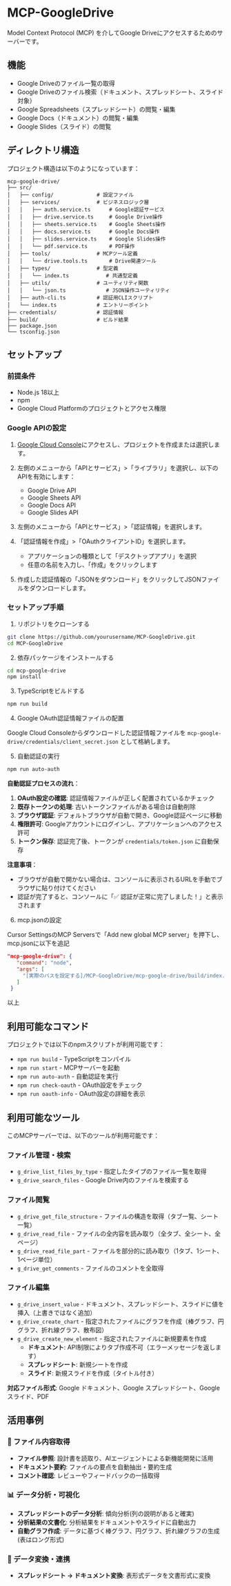 # MCP-GoogleDrive

Model Context Protocol (MCP) を介してGoogle Driveにアクセスするためのサーバーです。

## 機能

- Google Driveのファイル一覧の取得
- Google Driveのファイル検索（ドキュメント、スプレッドシート、スライド対象）
- Google Spreadsheets（スプレッドシート）の閲覧・編集
- Google Docs（ドキュメント）の閲覧・編集
- Google Slides（スライド）の閲覧

## ディレクトリ構造

プロジェクト構造は以下のようになっています：

```
mcp-google-drive/
├── src/
│   ├── config/              # 設定ファイル
│   ├── services/            # ビジネスロジック層
│   │   ├── auth.service.ts      # Google認証サービス
│   │   ├── drive.service.ts     # Google Drive操作
│   │   ├── sheets.service.ts    # Google Sheets操作
│   │   ├── docs.service.ts      # Google Docs操作
│   │   ├── slides.service.ts    # Google Slides操作
│   │   └── pdf.service.ts       # PDF操作
│   ├── tools/               # MCPツール定義
│   │   └── drive.tools.ts       # Drive関連ツール
│   ├── types/               # 型定義
│   │   └── index.ts            # 共通型定義
│   ├── utils/               # ユーティリティ関数
│   │   └── json.ts             # JSON操作ユーティリティ
│   ├── auth-cli.ts          # 認証用CLIスクリプト
│   └── index.ts             # エントリーポイント
├── credentials/             # 認証情報
├── build/                   # ビルド結果
├── package.json
└── tsconfig.json
```


## セットアップ

### 前提条件

- Node.js 18以上
- npm
- Google Cloud Platformのプロジェクトとアクセス権限

### Google APIの設定

1. [Google Cloud Console](https://console.cloud.google.com/)にアクセスし、プロジェクトを作成または選択します。

2. 左側のメニューから「APIとサービス」>「ライブラリ」を選択し、以下のAPIを有効にします：
   - Google Drive API
   - Google Sheets API
   - Google Docs API
   - Google Slides API

3. 左側のメニューから「APIとサービス」>「認証情報」を選択します。

4. 「認証情報を作成」>「OAuthクライアントID」を選択します。
   - アプリケーションの種類として「デスクトップアプリ」を選択
   - 任意の名前を入力し、「作成」をクリックします

5. 作成した認証情報の「JSONをダウンロード」をクリックしてJSONファイルをダウンロードします。

### セットアップ手順

1. リポジトリをクローンする

```bash
git clone https://github.com/yourusername/MCP-GoogleDrive.git
cd MCP-GoogleDrive
```

2. 依存パッケージをインストールする

```bash
cd mcp-google-drive
npm install
```

3. TypeScriptをビルドする

```bash
npm run build
```

4. Google OAuth認証情報ファイルの配置

Google Cloud Consoleからダウンロードした認証情報ファイルを `mcp-google-drive/credentials/client_secret.json` として格納します。

5. 自動認証の実行

```bash
npm run auto-auth
```

**自動認証プロセスの流れ**：
1. **OAuth設定の確認**: 認証情報ファイルが正しく配置されているかチェック
2. **既存トークンの処理**: 古いトークンファイルがある場合は自動削除
3. **ブラウザ認証**: デフォルトブラウザが自動で開き、Google認証ページに移動
4. **権限許可**: Googleアカウントにログインし、アプリケーションへのアクセス許可
5. **トークン保存**: 認証完了後、トークンが `credentials/token.json` に自動保存

**注意事項**：
- ブラウザが自動で開かない場合は、コンソールに表示されるURLを手動でブラウザに貼り付けてください
- 認証が完了すると、コンソールに「✅ 認証が正常に完了しました！」と表示されます

6. mcp.jsonの設定

Cursor SettingsのMCP Serversで「Add new global MCP server」を押下し、mcp.jsonに以下を追記

   ```json
   "mcp-google-drive": {
      "command": "node",
      "args": [
        "[実際のパスを設定する]/MCP-GoogleDrive/mcp-google-drive/build/index.js"
      ]
    }
   ```
以上


## 利用可能なコマンド

プロジェクトでは以下のnpmスクリプトが利用可能です：

- `npm run build` - TypeScriptをコンパイル
- `npm run start` - MCPサーバーを起動
- `npm run auto-auth` - 自動認証を実行
- `npm run check-oauth` - OAuth設定をチェック
- `npm run oauth-info` - OAuth設定の詳細を表示

## 利用可能なツール

このMCPサーバーでは、以下のツールが利用可能です：

### ファイル管理・検索
- `g_drive_list_files_by_type` - 指定したタイプのファイル一覧を取得
- `g_drive_search_files` - Google Drive内のファイルを検索する

### ファイル閲覧
- `g_drive_get_file_structure` - ファイルの構造を取得（タブ一覧、シート一覧）
- `g_drive_read_file` - ファイルの全内容を読み取り（全タブ、全シート、全ページ）
- `g_drive_read_file_part` - ファイルを部分的に読み取り（1タブ、1シート、1ページ単位）
- `g_drive_get_comments` - ファイルのコメントを全取得

### ファイル編集
- `g_drive_insert_value` - ドキュメント、スプレッドシート、スライドに値を挿入（上書きではなく追加）
- `g_drive_create_chart` - 指定されたファイルにグラフを作成（棒グラフ、円グラフ、折れ線グラフ、散布図）
- `g_drive_create_new_element` - 指定されたファイルに新規要素を作成
  - **ドキュメント**: API制限によりタブ作成不可（エラーメッセージを返します）
  - **スプレッドシート**: 新規シートを作成
  - **スライド**: 新規スライドを作成（タイトル付き）

**対応ファイル形式**: Google ドキュメント、Google スプレッドシート、Google スライド、PDF

## 活用事例

### 📖 ファイル内容取得
- **ファイル参照**: 設計書を読取り、AIエージェントによる新機能開発に活用
- **ドキュメント要約**: ファイルの要点を自動抽出・要約生成
- **コメント確認**: レビューやフィードバックの一括取得

### 📊 データ分析・可視化
- **スプレッドシートのデータ分析**: 傾向分析(列の説明があると確実)
- **分析結果の文書化**: 分析結果をドキュメントやスライドに自動出力
- **自動グラフ作成**: データに基づく棒グラフ、円グラフ、折れ線グラフの生成(表はロング形式)

### 🔄 データ変換・連携
- **スプレッドシート → ドキュメント変換**: 表形式データを文書形式に変換

